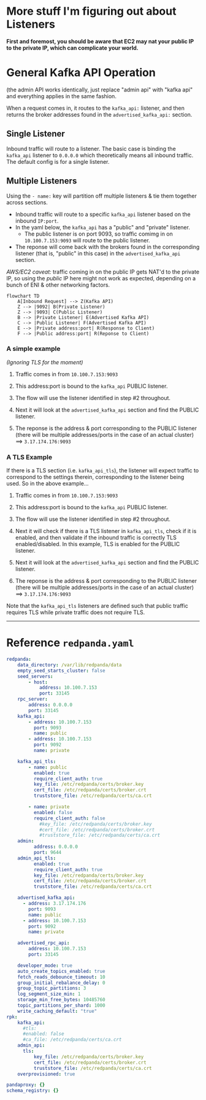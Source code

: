 # More stuff I'm figuring out about Listeners


**First and foremost, you should be aware that EC2 may nat your public IP to the private IP, which can complicate your world.**

# General Kafka API Operation

(the admin API works identically, just replace "admin api" with "kafka api" and everything applies in the same fashion.

When a request comes in, it routes to the `kafka_api:` listener, and then returns the broker addresses found in the `advertised_kafka_api:` section.  

## Single Listener

Inbound traffic will route to a listener.   The basic case is binding the `kafka_api` listener to `0.0.0.0` which theoretically means all inbound traffic.  The default config is for a single listener.


## Multiple Listeners

Using the `- name:` key will partition off multiple listeners & tie them together across sections.

* Inbound traffic will route to a specific `kafka_api` listener based on the inbound `IP:port`.
* In the yaml below, the `kafka_api` has a "public" and "private" listener.
  * The public listener is on port 9093, so  traffic comimg in on `10.100.7.153:9093` will route to the public listener.
* The reponse will come back with the brokers found in the corresponding listener (that is, "public" in this case) in the `advertised_kafka_api` section.

_AWS/EC2 caveat:_  traffic coming in on the public IP gets NAT'd to the private IP, so using the _public_ IP here might not work as expected, depending on a bunch of ENI & other networking factors.

```mermaid
flowchart TD
    A[Inbound Request] --> Z(Kafka API)
    Z --> |9092| B(Private Listener)
    Z --> |9093| C(Public Listener)
    B --> |Private Listener| E(Advertised Kafka API)
    C --> |Public Listener| F(Advertised Kafka API)
    E --> |Private address:port| R(Response to Client)
    F --> |Public address:port| R(Reponse to Client)
```


### A simple example

_(Ignoring TLS for the moment)_

1.  Traffic comes in from `10.100.7.153:9093`

2.  This address:port is bound to the `kafka_api` PUBLIC listener. 

3.  The flow will use the listener identified in step #2 throughout.

4.  Next it will look at the `advertised_kafka_api` section and find the PUBLIC listener.

5.  The reponse is the address & port corresponding to the PUBLIC listener (there will be multiple addresses/ports in the case of an actual cluster)  ==> `3.17.174.176:9093`





### A TLS Example

If there is a TLS section (i.e. `kafka_api_tls`), the listener will expect traffic to correspond to the settings therein, corresponding to the listener being used.   So in the above example...

1.  Traffic comes in from `10.100.7.153:9093`

2.  This address:port is bound to the `kafka_api` PUBLIC listener. 

3.  The flow will use the listener identified in step #2 throughout.

4.  Next it will check if there is a TLS listener in `kafka_api_tls`, check if it is enabled, and then validate if the inbound traffic is correctly TLS enabled/disabled.  In this example, TLS is enabled for the PUBLIC listener.

5.  Next it will look at the `advertised_kafka_api` section and find the PUBLIC listener.

6.  The reponse is the address & port corresponding to the PUBLIC listener (there will be multiple addresses/ports in the case of an actual cluster)  ==> `3.17.174.176:9093`


Note that the `kafka_api_tls` listeners are defined such that public traffic requires TLS while private traffic does not require TLS.

---

# Reference `redpanda.yaml`

```yaml
redpanda:
    data_directory: /var/lib/redpanda/data
    empty_seed_starts_cluster: false
    seed_servers:
        - host:
            address: 10.100.7.153
            port: 33145
    rpc_server:
        address: 0.0.0.0
        port: 33145
    kafka_api:
        - address: 10.100.7.153
          port: 9093
          name: public
        - address: 10.100.7.153
          port: 9092
          name: private

    kafka_api_tls:
        - name: public
          enabled: true
          require_client_auth: true
          key_file: /etc/redpanda/certs/broker.key
          cert_file: /etc/redpanda/certs/broker.crt
          truststore_file: /etc/redpanda/certs/ca.crt

        - name: private
          enabled: false
          require_client_auth: false
            #key_file: /etc/redpanda/certs/broker.key
            #cert_file: /etc/redpanda/certs/broker.crt
            #truststore_file: /etc/redpanda/certs/ca.crt
    admin:
          address: 0.0.0.0
          port: 9644
    admin_api_tls:
          enabled: true
          require_client_auth: true
          key_file: /etc/redpanda/certs/broker.key
          cert_file: /etc/redpanda/certs/broker.crt
          truststore_file: /etc/redpanda/certs/ca.crt

    advertised_kafka_api:
      - address: 3.17.174.176
        port: 9093
        name: public
      - address: 10.100.7.153
        port: 9092
        name: private

    advertised_rpc_api:
        address: 10.100.7.153
        port: 33145

    developer_mode: true
    auto_create_topics_enabled: true
    fetch_reads_debounce_timeout: 10
    group_initial_rebalance_delay: 0
    group_topic_partitions: 3
    log_segment_size_min: 1
    storage_min_free_bytes: 10485760
    topic_partitions_per_shard: 1000
    write_caching_default: "true"
rpk:
    kafka_api:
      #tls:
      #enabled: false
      #ca_file: /etc/redpanda/certs/ca.crt
    admin_api:
      tls:
          key_file: /etc/redpanda/certs/broker.key
          cert_file: /etc/redpanda/certs/broker.crt
          truststore_file: /etc/redpanda/certs/ca.crt
    overprovisioned: true

pandaproxy: {}
schema_registry: {}
```


